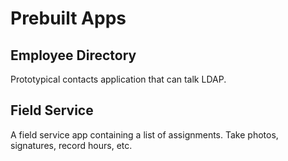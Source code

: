 # Prebuilt Apps

## Employee Directory

Prototypical contacts application that can talk LDAP.

## Field Service

A field service app containing a list of assignments.  Take photos, signatures, record hours, etc.